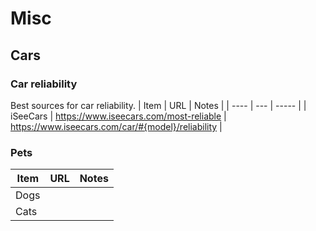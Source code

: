 # Misc

## Cars

### Car reliability
Best sources for car reliability.
| Item | URL | Notes |
| ---- | --- | ----- |
| iSeeCars | https://www.iseecars.com/most-reliable | https://www.iseecars.com/car/#{model}/reliability |

### Pets
| Item | URL | Notes |
| ---- | --- | ----- |
| Dogs | |
| Cats | |
